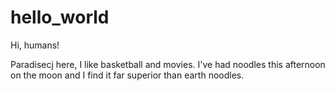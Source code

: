 # hello_world

Hi, humans!

Paradisecj here, I like basketball and movies.
I've had noodles this afternoon on the moon and I find it far superior than earth noodles.
